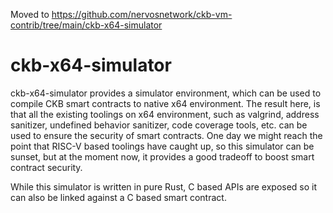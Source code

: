 Moved to https://github.com/nervosnetwork/ckb-vm-contrib/tree/main/ckb-x64-simulator

# ckb-x64-simulator

ckb-x64-simulator provides a simulator environment, which can be used to compile CKB smart contracts to native x64 environment. The result here, is that all the existing toolings on x64 environment, such as valgrind, address sanitizer, undefined behavior sanitizer, code coverage tools, etc. can be used to ensure the security of smart contracts. One day we might reach the point that RISC-V based toolings have caught up, so this simulator can be sunset, but at the moment now, it provides a good tradeoff to boost smart contract security.

While this simulator is written in pure Rust, C based APIs are exposed so it can also be linked against a C based smart contract.
